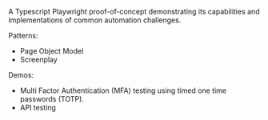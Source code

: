 A Typescript Playwright proof-of-concept demonstrating its capabilities and implementations of common automation challenges.

Patterns:
- Page Object Model
- Screenplay

Demos:
- Multi Factor Authentication (MFA) testing using timed one time passwords (TOTP).
- API testing